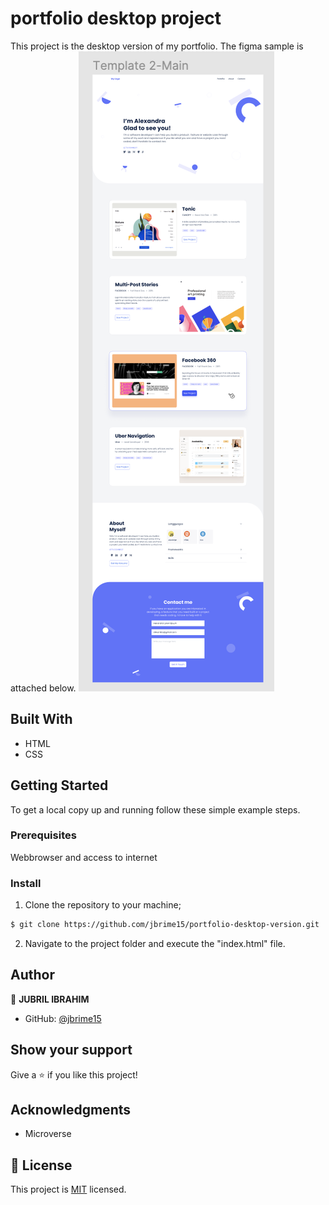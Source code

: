 # portfolio desktop project

This project is the desktop version of my portfolio. The figma sample is attached below.
![screenshot](images/desktop-template.png)

## Built With
- HTML
- CSS

## Getting Started

To get a local copy up and running follow these simple example steps.

### Prerequisites

Webbrowser and access to internet

### Install

1) Clone the repository to your machine;

```sh
$ git clone https://github.com/jbrime15/portfolio-desktop-version.git
```

2) Navigate to the project folder and execute the "index.html" file.

## Author

👤 **JUBRIL IBRAHIM**

- GitHub: [@jbrime15](https://github.com/jbrime15)

## Show your support

Give a ⭐️ if you like this project!

## Acknowledgments

- Microverse

## 📝 License

This project is [MIT](./MIT.md) licensed.